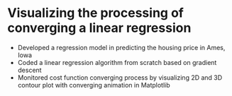 # Visualizing the processing of converging a linear regression

- Developed a regression model in predicting the housing price in Ames, Iowa
- Coded a linear regression algorithm from scratch based on gradient descent
- Monitored cost function converging process by visualizing 2D and 3D contour plot with converging animation in Matplotlib
